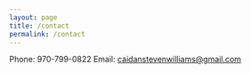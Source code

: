 ```yaml
---
layout: page
title: /contact
permalink: /contact
---
```


Phone: 970-799-0822
Email: [caidanstevenwilliams@gmail.com](mailto:caidanstevenwilliams@gmail.com)